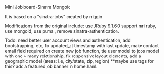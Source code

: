 Mini Job board-Sinatra Mongoid

It is based on a "sinatra-jobs" created by rriggin

Modifications from the original include: 
	use JRuby 9.1.6.0 support mri ruby,
	use mongoid,
	use puma ,
	remove sinatra-authentication.

Todo: 
	need better user account views and authentication, add bootstrapping, etc, 
	fix updated_at timestamp with last update, 
	make contact email field required on create new job function, 
	tie user model to jobs model with one > many relationship, 
	fix responsive layout elements, 
	add a geographic model (areas: i.e, city/state, zip, region) **maybe use tags for this?
	add a featured job banner in home.haml.
